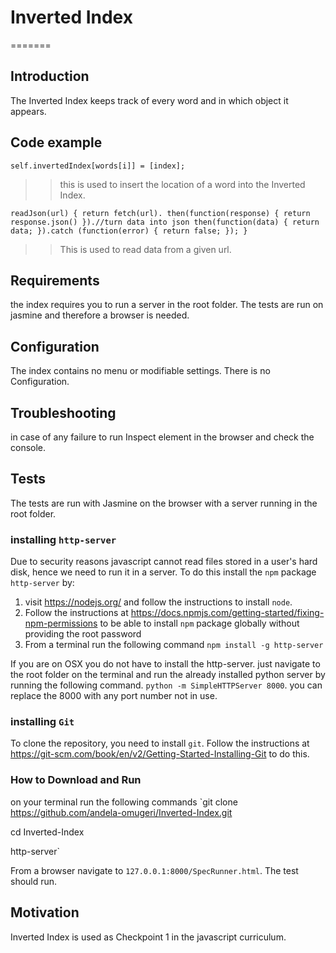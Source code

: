 # Inverted Index
=======
## Introduction

The Inverted Index keeps track of every word and in which object it appears.

## Code example
`self.invertedIndex[words[i]] = [index];`
>>this is used to insert the location of a word into the Inverted Index.

`readJson(url) {
    return fetch(url).
      then(function(response) {
      return response.json()
    }).//turn data into json
      then(function(data) {
        return data;
      }).catch (function(error) {
        return false;
    });
  }
`
>>This is used to read data from a given url.

## Requirements
the index requires you to run a server in the root folder.
The tests are run on jasmine and therefore a browser is needed.

## Configuration
The index contains no menu or modifiable settings. There is no Configuration.

## Troubleshooting
in case of any failure to run Inspect element in the browser and check the console.

## Tests
The tests are run with Jasmine on the browser with a server running in the root folder.

### installing `http-server`
Due to security reasons javascript cannot read files stored in a user's hard disk,
hence we need to run it in a server.
To do this install the `npm` package `http-server` by:

1. visit https://nodejs.org/ and follow the instructions to install `node`.
2. Follow the instructions at https://docs.npmjs.com/getting-started/fixing-npm-permissions
to be able to install `npm` package globally without providing the root password
3. From a terminal run the following command
`npm install -g http-server`

If you are on OSX you do not have to install the http-server. just navigate to the root folder
on the terminal and run the already installed python server by running the following command.
`python -m SimpleHTTPServer 8000`. you can replace the 8000 with any port number not in use.

### installing `Git`
To clone the repository, you need to install `git`.
Follow the instructions at https://git-scm.com/book/en/v2/Getting-Started-Installing-Git to
do this.

### How to Download and Run
on your terminal run the following commands
`git clone https://github.com/andela-omugeri/Inverted-Index.git

cd Inverted-Index

http-server`

From a browser navigate to `127.0.0.1:8000/SpecRunner.html`. The test should run.


## Motivation
Inverted Index is used as Checkpoint 1 in the javascript curriculum.
